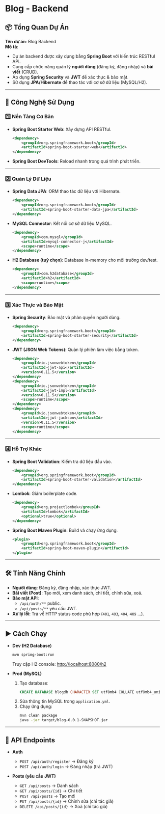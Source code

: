# Blog - Backend

## 📦 Tổng Quan Dự Án
**Tên dự án**: Blog Backend  
**Mô tả**:  
- Dự án backend được xây dựng bằng **Spring Boot** với kiến trúc RESTful API.  
- Cung cấp chức năng quản lý **người dùng** (đăng ký, đăng nhập) và **bài viết** (CRUD).  
- Áp dụng **Spring Security** và **JWT** để xác thực & bảo mật.  
- Sử dụng **JPA/Hibernate** để thao tác với cơ sở dữ liệu (MySQL/H2).  

---

## 🚀 Công Nghệ Sử Dụng

### 1️⃣ Nền Tảng Cơ Bản
- **Spring Boot Starter Web**: Xây dựng API RESTful.  
    ```xml
    <dependency>
        <groupId>org.springframework.boot</groupId>
        <artifactId>spring-boot-starter-web</artifactId>
    </dependency>
    ```
- **Spring Boot DevTools**: Reload nhanh trong quá trình phát triển.  

---

### 2️⃣ Quản Lý Dữ Liệu
- **Spring Data JPA**: ORM thao tác dữ liệu với Hibernate.  
    ```xml
    <dependency>
        <groupId>org.springframework.boot</groupId>
        <artifactId>spring-boot-starter-data-jpa</artifactId>
    </dependency>
    ```
- **MySQL Connector**: Kết nối cơ sở dữ liệu MySQL.  
    ```xml
    <dependency>
        <groupId>com.mysql</groupId>
        <artifactId>mysql-connector-j</artifactId>
        <scope>runtime</scope>
    </dependency>
    ```
- **H2 Database (tuỳ chọn)**: Database in-memory cho môi trường dev/test.  
    ```xml
    <dependency>
        <groupId>com.h2database</groupId>
        <artifactId>h2</artifactId>
        <scope>runtime</scope>
    </dependency>
    ```

---

### 3️⃣ Xác Thực và Bảo Mật
- **Spring Security**: Bảo mật và phân quyền người dùng.  
    ```xml
    <dependency>
        <groupId>org.springframework.boot</groupId>
        <artifactId>spring-boot-starter-security</artifactId>
    </dependency>
    ```
- **JWT (JSON Web Tokens)**: Quản lý phiên làm việc bằng token.  
    ```xml
    <dependency>
        <groupId>io.jsonwebtoken</groupId>
        <artifactId>jjwt-api</artifactId>
        <version>0.11.5</version>
    </dependency>
    <dependency>
        <groupId>io.jsonwebtoken</groupId>
        <artifactId>jjwt-impl</artifactId>
        <version>0.11.5</version>
        <scope>runtime</scope>
    </dependency>
    <dependency>
        <groupId>io.jsonwebtoken</groupId>
        <artifactId>jjwt-jackson</artifactId>
        <version>0.11.5</version>
        <scope>runtime</scope>
    </dependency>
    ```

---

### 4️⃣ Hỗ Trợ Khác
- **Spring Boot Validation**: Kiểm tra dữ liệu đầu vào.  
    ```xml
    <dependency>
        <groupId>org.springframework.boot</groupId>
        <artifactId>spring-boot-starter-validation</artifactId>
    </dependency>
    ```
- **Lombok**: Giảm boilerplate code.  
    ```xml
    <dependency>
        <groupId>org.projectlombok</groupId>
        <artifactId>lombok</artifactId>
        <optional>true</optional>
    </dependency>
    ```
- **Spring Boot Maven Plugin**: Build và chạy ứng dụng.  
    ```xml
    <plugin>
        <groupId>org.springframework.boot</groupId>
        <artifactId>spring-boot-maven-plugin</artifactId>
    </plugin>
    ```

---

## 🛠️ Tính Năng Chính
- **Người dùng**: Đăng ký, đăng nhập, xác thực JWT.  
- **Bài viết (Post)**: Tạo mới, xem danh sách, chi tiết, chỉnh sửa, xoá.  
- **Bảo mật API**:  
  - `/api/auth/**` public.  
  - `/api/posts/**` yêu cầu JWT.  
- **Xử lý lỗi**: Trả về HTTP status code phù hợp (`401`, `403`, `404`, `409` …).  

---

## ▶️ Cách Chạy
- **Dev (H2 Database)**  
    ```bash
    mvn spring-boot:run
    ```
    Truy cập H2 console: [http://localhost:8080/h2](http://localhost:8080/h2)  

- **Prod (MySQL)**  
    1. Tạo database:  
        ```sql
        CREATE DATABASE blogdb CHARACTER SET utf8mb4 COLLATE utf8mb4_unicode_ci;
        ```
    2. Sửa thông tin MySQL trong `application.yml`.  
    3. Chạy ứng dụng:  
        ```bash
        mvn clean package
        java -jar target/blog-0.0.1-SNAPSHOT.jar
        ```

---

## 📑 API Endpoints
- **Auth**  
  - `POST /api/auth/register` → Đăng ký  
  - `POST /api/auth/login` → Đăng nhập (trả JWT)  

- **Posts (yêu cầu JWT)**  
  - `GET /api/posts` → Danh sách  
  - `GET /api/posts/{id}` → Chi tiết  
  - `POST /api/posts` → Tạo mới  
  - `PUT /api/posts/{id}` → Chỉnh sửa (chỉ tác giả)  
  - `DELETE /api/posts/{id}` → Xoá (chỉ tác giả)  
